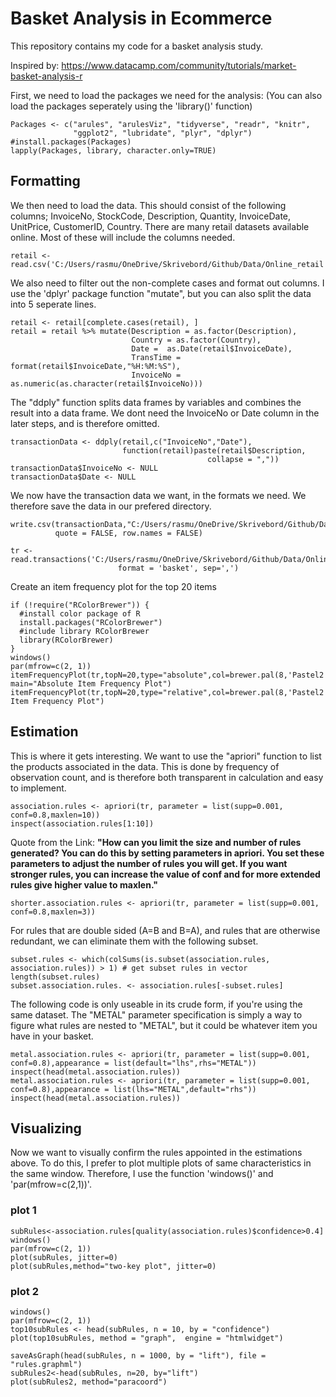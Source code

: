 # Basket Analysis in Ecommerce
This repository contains my code for a basket analysis study.

Inspired by: https://www.datacamp.com/community/tutorials/market-basket-analysis-r

First, we need to load the packages we need for the analysis:
(You can also load the packages seperately using the 'library()' function)
```
Packages <- c("arules", "arulesViz", "tidyverse", "readr", "knitr", 
              "ggplot2", "lubridate", "plyr", "dplyr")
#install.packages(Packages)
lapply(Packages, library, character.only=TRUE)
```
## Formatting
We then need to load the data. This should consist of the following columns;
InvoiceNo, StockCode, Description, Quantity, InvoiceDate, UnitPrice, CustomerID, Country.
There are many retail datasets available online. Most of these will include the columns needed.
```
retail <- read.csv('C:/Users/rasmu/OneDrive/Skrivebord/Github/Data/Online_retail')
```
We also need to filter out the non-complete cases and format out columns. I use the 'dplyr' package function "mutate", but you can also split the data into 5 seperate lines.
```
retail <- retail[complete.cases(retail), ]
retail = retail %>% mutate(Description = as.factor(Description), 
                           Country = as.factor(Country), 
                           Date =  as.Date(retail$InvoiceDate), 
                           TransTime = format(retail$InvoiceDate,"%H:%M:%S"),
                           InvoiceNo = as.numeric(as.character(retail$InvoiceNo)))
```
The "ddply" function splits data frames by variables and combines the result into a data frame. We dont need the InvoiceNo or Date column in the later steps, and is therefore omitted.
```
transactionData <- ddply(retail,c("InvoiceNo","Date"),
                         function(retail)paste(retail$Description,
                                            collapse = ","))
transactionData$InvoiceNo <- NULL
transactionData$Date <- NULL
```
We now have the transaction data we want, in the formats we need. We therefore save the data in our prefered directory.
```
write.csv(transactionData,"C:/Users/rasmu/OneDrive/Skrivebord/Github/Data/OnlineRetailtr.csv", 
          quote = FALSE, row.names = FALSE)

tr <- read.transactions('C:/Users/rasmu/OneDrive/Skrivebord/Github/Data/OnlineRetailtr.csv', 
                        format = 'basket', sep=',')
```
Create an item frequency plot for the top 20 items
```
if (!require("RColorBrewer")) {
  #install color package of R
  install.packages("RColorBrewer")
  #include library RColorBrewer
  library(RColorBrewer)
}                        
windows()
par(mfrow=c(2, 1))                 
itemFrequencyPlot(tr,topN=20,type="absolute",col=brewer.pal(8,'Pastel2'), main="Absolute Item Frequency Plot")
itemFrequencyPlot(tr,topN=20,type="relative",col=brewer.pal(8,'Pastel2'),main="Relative Item Frequency Plot")
```
## Estimation
This is where it gets interesting.
We want to use the "apriori" function to list the products associated in the data. 
This is done by frequency of observation count, and is therefore both transparent in calculation and easy to implement.
```
association.rules <- apriori(tr, parameter = list(supp=0.001, conf=0.8,maxlen=10))
inspect(association.rules[1:10])
```
Quote from the Link:
**"How can you limit the size and number of rules generated? You can do this by setting parameters in apriori. You set these parameters to adjust the number of rules you will get. If you want stronger rules, you can increase the value of conf and for more extended rules give higher value to maxlen."**
```
shorter.association.rules <- apriori(tr, parameter = list(supp=0.001, conf=0.8,maxlen=3))
```
For rules that are double sided (A=B and B=A), and rules that are otherwise redundant, we can eliminate them with the following subset.
```
subset.rules <- which(colSums(is.subset(association.rules, association.rules)) > 1) # get subset rules in vector
length(subset.rules)
subset.association.rules. <- association.rules[-subset.rules]
```
The following code is only useable in its crude form, if you're using the same dataset.
The "METAL" parameter specification is simply a way to figure what rules are nested to "METAL", but it could be whatever
item you have in your basket.
```
metal.association.rules <- apriori(tr, parameter = list(supp=0.001, conf=0.8),appearance = list(default="lhs",rhs="METAL"))
inspect(head(metal.association.rules))
metal.association.rules <- apriori(tr, parameter = list(supp=0.001, conf=0.8),appearance = list(lhs="METAL",default="rhs"))
inspect(head(metal.association.rules))
```
## Visualizing
Now we want to visually confirm the rules appointed in the estimations above.
To do this, I prefer to plot multiple plots of same characteristics in the same window.
Therefore, I use the function 'windows()' and 'par(mfrow=c(2,1))'.
### plot 1
```
subRules<-association.rules[quality(association.rules)$confidence>0.4]
windows()
par(mfrow=c(2, 1))  
plot(subRules, jitter=0)
plot(subRules,method="two-key plot", jitter=0)
```
### plot 2
```
windows()
par(mfrow=c(2, 1))  
top10subRules <- head(subRules, n = 10, by = "confidence")
plot(top10subRules, method = "graph",  engine = "htmlwidget")

saveAsGraph(head(subRules, n = 1000, by = "lift"), file = "rules.graphml")
subRules2<-head(subRules, n=20, by="lift")
plot(subRules2, method="paracoord")
```
